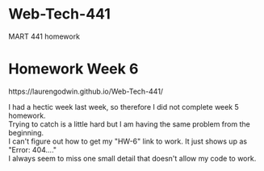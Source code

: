 # Web-Tech-441
MART 441 homework

<h1>Homework Week 6</h1>
<p>https://laurengodwin.github.io/Web-Tech-441/  </p>
<p>I had a hectic week last week, so therefore I did not complete week 5 homework.
<br>Trying to catch is a little hard but I am having the same problem from the beginning.<br>
I can't figure out how to get my "HW-6" link to work. It just shows up as "Error: 404...."
<br>I always seem to miss one small detail that doesn't allow my code to work.<p>
